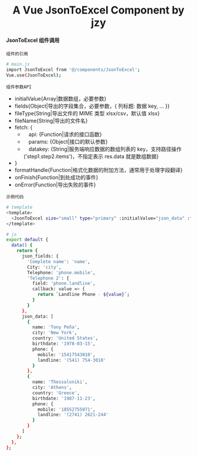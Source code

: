 <h1 align="center">
  A Vue JsonToExcel Component by jzy
</h1>

#### JsonToExcel 组件调用

`组件的引用`

```bash
# main.js
import JsonToExcel from '@/components/JsonToExcel';
Vue.use(JsonToExcel);
```

`组件参数API`

- initialValue{Array|数据数组，必要参数}
- fields{Object|导出的字段集合，必要参数，{ 列标题: 数据 key, ... }}
- fileType{String|导出文件的 MIME 类型 xlsx/csv，默认值 xlsx}
- fileName{String|导出的文件名}
- fetch: {
  - &emsp;api: {Function|请求的接口函数}
  - &emsp;params: {Object|接口的默认参数}
  - &emsp;datakey: {String|服务端响应数据的数组列表的 key，支持路径操作('step1.step2.items')，不指定表示 res.data 就是数组数据}
- }
- formatHandle{Function|格式化数据的附加方法，通常用于处理字段翻译}
- onFinish{Function|到处成功的事件}
- onError{Function|导出失败的事件}

`示例代码`

```bash
# template
<template>
  <JsonToExcel size="small" type="primary" :initialValue="json_data" :fields="json_fields" fileName="导出文件.xlsx">导出</JsonToExcel>
</template>

# js
export default {
  data() {
    return {
      json_fields: {
        'Complete name': 'name',
        City: 'city',
        Telephone: 'phone.mobile',
        'Telephone 2': {
          field: 'phone.landline',
          callback: value => {
            return `Landline Phone - ${value}`;
          }
        }
      },
      json_data: [
        {
          name: 'Tony Peña',
          city: 'New York',
          country: 'United States',
          birthdate: '1978-03-15',
          phone: {
            mobile: '15417543010',
            landline: '(541) 754-3010'
          }
        },
        {
          name: 'Thessaloniki',
          city: 'Athens',
          country: 'Greece',
          birthdate: '1987-11-23',
          phone: {
            mobile: '18552755071',
            landline: '(2741) 2621-244'
          }
        }
      ]
    };
  },
};
```
